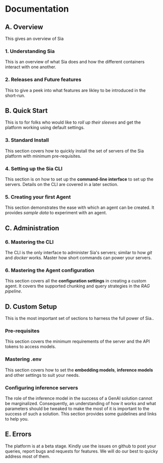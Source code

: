 # Documentation

## A. Overview

This gives an overview of Sia

### 1. Understanding Sia

This is an overview of what Sia does and how the different containers interact with one another.

### 2. Releases and Future features

This to give a peek into what features are likley to be introduced in the short-run.

## B. Quick Start

This is to for folks who would like to *roll up their sleeves* and get the platform working using default settings.

### 3. Standard Install

This section covers how to quickly install the set of servers of the Sia platform with minimum pre-requisites.

### 4. Setting up the Sia CLI

This section is on how to set up the **command-line interface** to set up the servers. Details on the CLI are covered in a later section.

### 5. Creating your first Agent

This section demonstrates the ease with which an agent can be created. It provides *sample data* to experiment with an agent.

## C. Administration

### 6. Mastering the CLI

The CLI is the only interface to administer Sia's servers; similar to how *git* and *docker* works. Master how short commands can power your servers.

### 6. Mastering the Agent configuration

This section covers all the **configuration settings** in creating a custom agent. It covers the supported chunking and query strategies in the *RAG pipeline*.

## D. Custom Setup

This is the most important set of sections to harness the full power of Sia..

### Pre-requisites

This section covers the minimum requirements of the server and the API tokens to access models. 

### Mastering .env

This section covers how to set the **embedding models**,  **inference models** and other settings to suit your needs.

### Configuring inference servers

The role of the inference model in the success of a GenAI solution cannot be marginalized. Consequently, an understanding of how it works and what parameters should be tweaked to make the most of it is important to the success of such a solution. This section provides some guidelines and links to help you.

## E. Errors

The platform is at a beta stage. Kindly use the issues on github to post your queries, report bugs and requests for features. We will do our best to quicky address most of them.
